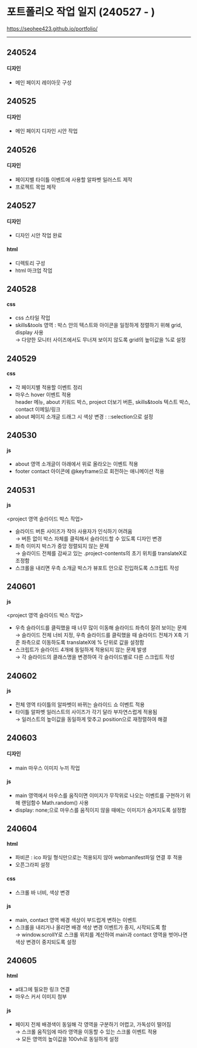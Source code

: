 # 포트폴리오 작업 일지 (240527 - )
https://seohee423.github.io/portfolio/

----

## 240524
#### 디자인
- 메인 페이지 레이아웃 구성

## 240525
#### 디자인
- 메인 페이지 디자인 시안 작업

## 240526
#### 디자인
- 페이지별 타이틀 이벤트에 사용할 알파벳 일러스트 제작<br>
- 프로젝트 목업 제작

## 240527
#### 디자인
- 디자인 시안 작업 완료
#### html
- 디렉토리 구성
- html 마크업 작업

## 240528
#### css
- css 스타일 작업<br>
- skills&tools 영역 : 박스 안의 텍스트와 아이콘을 일정하게 정렬하기 위해 grid, display 사용<br>
  → 다양한 모니터 사이즈에서도 무너져 보이지 않도록 grid의 높이값을 %로 설정 <br>

## 240529 
#### css
- 각 페이지별 적용할 이벤트 정리<br>
- 마우스 hover 이벤트 적용<br>
header 메뉴, about 키워드 박스, project 더보기 버튼, skills&tools 텍스트 박스, contact 이메일/링크<br>
- about 페이지 소개글 드래그 시 색상 변경 : ::selection으로 설정

## 240530
#### js
- about 영역 소개글이 아래에서 위로 올라오는 이벤트 적용<br>
- footer contact 아이콘에 @keyframe으로 회전하는 애니메이션 적용<br>


## 240531
#### js
&lt;project 영역 슬라이드 박스 작업&gt;<br>
- 슬라이드 버튼 사이즈가 작아 사용자가 인식하기 어려움<br>
  → 버튼 없이 박스 자체를 클릭해서 슬라이드할 수 있도록 디자인 변경<br>
- 좌측 이미지 박스가 중앙 정렬되지 않는 문제<br>
  → 슬라이드 전체를 감싸고 있는 .project-contents의 초기 위치를 translateX로 조정함<br>
- 스크롤을 내리면 우측 소개글 박스가 뷰포트 안으로 진입하도록 스크립트 작성

## 240601  
#### js
&lt;project 영역 슬라이드 박스 작업&gt;<br>
- 우측 슬라이드를 클릭했을 때 너무 많이 이동해 슬라이드 좌측이 잘려 보이는 문제<br>
  → 슬라이드 전체 너비 지정, 우측 슬라이드를 클릭했을 때 슬라이드 전체가 X축 기준 좌측으로 이동하도록 translateX에 % 단위로 값을 설정함<br>
- 스크립트가 슬라이드 4개에 동일하게 적용되지 않는 문제 발생<br>
  → 각 슬라이드의 클래스명을 변경하여 각 슬라이드별로 다른 스크립트 작성

## 240602  
#### js
- 전체 영역 타이틀의 알파벳이 바뀌는 슬라이드 쇼 이벤트 적용<br>
- 타이틀 알파벳 일러스트의 사이즈가 각기 달라 부자연스럽게 적용됨<br>
  → 일러스트의 높이값을 동일하게 맞추고 position으로 재정렬하여 해결

## 240603  
#### 디자인
- main 마우스 이미지 누끼 작업<br>
#### js
- main 영역에서 마우스를 움직이면 이미지가 무작위로 나오는 이벤트를 구현하기 위해 랜덤함수 Math.random() 사용<br>
- display: none;으로 마우스를 움직이지 않을 때에는 이미지가 숨겨지도록 설정함

## 240604  
#### html
- 파비콘 : ico 파일 형식만으로는 적용되지 않아 webmanifest파일 연결 후 적용<br>
- 오픈그라피 설정<br>
#### css
- 스크롤 바 너비, 색상 변경<br>
#### js
- main, contact 영역 배경 색상이 부드럽게 변하는 이벤트<br>
- 스크롤을 내리거나 올리면 배경 색상 변경 이벤트가 중지, 시작되도록 함<br>
  → window.scrollY로 스크롤 위치를 계산하여 main과 contact 영역을 벗어나면 색상 변경이 중지되도록 설정

## 240605  
#### html
- a태그에 필요한 링크 연결<br>
- 마우스 커서 이미지 첨부
#### js
- 페이지 전체 배경색이 동일해 각 영역을 구분하기 어렵고, 가독성이 떨어짐<br>
  → 스크롤 움직임에 따라 영역을 이동할 수 있는 스크롤 이벤트 적용<br>
  → 모든 영역의 높이값을 100vh로 동일하게 설정